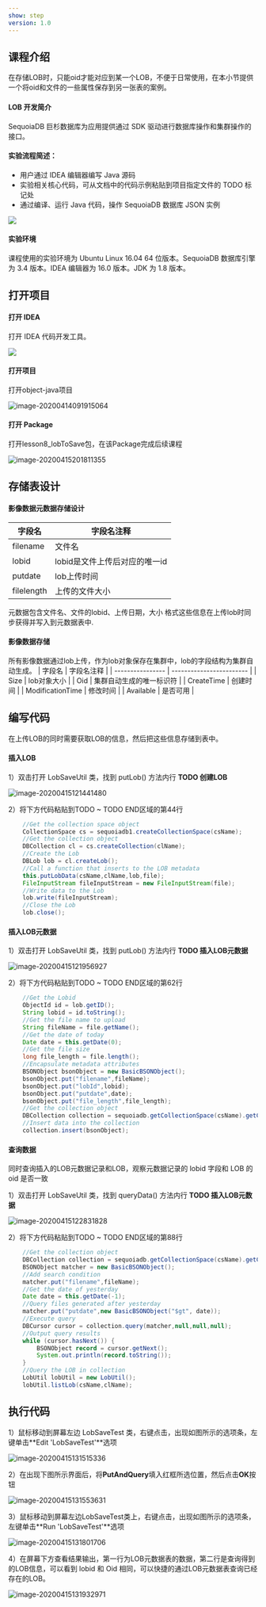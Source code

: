 ```yaml
---
show: step
version: 1.0 
---
```


## 课程介绍

在存储LOB时，只能oid才能对应到某一个LOB，不便于日常使用，在本小节提供一个将oid和文件的一些属性保存到另一张表的案例。

#### LOB 开发简介

SequoiaDB 巨杉数据库为应用提供通过 SDK 驱动进行数据库操作和集群操作的接口。

#### 实验流程简述：

- 用户通过 IDEA 编辑器编写 Java 源码
- 实验相关核心代码，可从文档中的代码示例粘贴到项目指定文件的 TODO 标记处
- 通过编译、运行 Java 代码，操作 SequoiaDB 数据库 JSON 实例

![](https://doc.shiyanlou.com/courses/1736/1207281/7b1731fc121e3b460dcd9841eb0218a6-0)

#### 实验环境

课程使用的实验环境为 Ubuntu Linux 16.04 64 位版本。SequoiaDB 数据库引擎为 3.4 版本。IDEA 编辑器为 16.0 版本。JDK 为 1.8 版本。

## 打开项目

#### 打开 IDEA

打开 IDEA 代码开发工具。

![](https://doc.shiyanlou.com/courses/1736/1207281/06650396616c742995bb63fcf933fac5-0)

#### 打开项目

打开object-java项目

![image-20200414091915064](https://doc.shiyanlou.com/courses/1737/1207281/79e3fad2d27f14cfcbc94eadd646d88d-0)

#### 打开 Package

打开lesson8_lobToSave包，在该Package完成后续课程

![image-20200415201811355](https://doc.shiyanlou.com/courses/1737/1207281/479e6039a7d4ebfb997c8f34a673be75-0)

## 存储表设计

#### 影像数据元数据存储设计

| 字段名    | 字段名注释                        |
| ----------- | ----------------------------- |
| filename | 文件名                        |
| lobid | lobid是文件上传后对应的唯一id |
| putdate | lob上传时间                   |
| filelength | 上传的文件大小            |

元数据包含文件名、文件的lobid、上传日期，大小 格式这些信息在上传lob时同步获得并写入到元数据表中.

#### 影像数据存储

所有影像数据通过lob上传，作为lob对象保存在集群中，lob的字段结构为集群自动生成。
| 字段名    | 字段名注释                        |
| ---------------- | ------------------------ |
| Size             | lob对象大小              |
| Oid              | 集群自动生成的唯一标识符 |
| CreateTime       | 创建时间                 |
| ModificationTime | 修改时间                 |
| Available        | 是否可用                 |

## 编写代码

在上传LOB的同时需要获取LOB的信息，然后把这些信息存储到表中。

#### 插入LOB

1）双击打开 LobSaveUtil 类，找到 putLob() 方法内行 **TODO  创建LOB**

![image-20200415121441480](https://doc.shiyanlou.com/courses/1737/1207281/655fb48be9793b5f0d2683a243d7b003-0)

2）将下方代码粘贴到TODO ~ TODO END区域的第44行

```java
    //Get the collection space object
    CollectionSpace cs = sequoiadb1.createCollectionSpace(csName);
    //Get the collection object
    DBCollection cl = cs.createCollection(clName);
    //Create the Lob
    DBLob lob = cl.createLob();
    //Call a function that inserts to the LOB metadata
    this.putLobData(csName,clName,lob,file);
    FileInputStream fileInputStream = new FileInputStream(file);
    //Write data to the Lob
    lob.write(fileInputStream);
    //Close the Lob
    lob.close();

```

#### 插入LOB元数据

1）双击打开 LobSaveUtil 类，找到 putLob() 方法内行 **TODO  插入LOB元数据**

![image-20200415121956927](https://doc.shiyanlou.com/courses/1737/1207281/b0ef3ad3207610501bba80ae54dcdd8e-0)

2）将下方代码粘贴到TODO ~ TODO END区域的第62行

```java
    //Get the Lobid
    ObjectId id = lob.getID();
    String lobid = id.toString();
    //Get the file name to upload
    String fileName = file.getName();
    //Get the date of today
    Date date = this.getDate(0);
    //Get the file size
    long file_length = file.length();
    //Encapsulate metadata attributes
    BSONObject bsonObject = new BasicBSONObject();
    bsonObject.put("filename",fileName);
    bsonObject.put("lobId",lobid);
    bsonObject.put("putdate",date);
    bsonObject.put("file_length",file_length);
    //Get the collection object
    DBCollection collection = sequoiadb.getCollectionSpace(csName).getCollection(clName);
    //Insert data into the collection
    collection.insert(bsonObject);

```

#### 查询数据

同时查询插入的LOB元数据记录和LOB，观察元数据记录的 lobid 字段和 LOB 的 oid 是否一致

1）双击打开 LobSaveUtil 类，找到 queryData() 方法内行 **TODO  插入LOB元数据**

![image-20200415122831828](https://doc.shiyanlou.com/courses/1737/1207281/a719a396ea5666244bf6c80d9aed344e-0)

2）将下方代码粘贴到TODO ~ TODO END区域的第88行

```java
    //Get the collection object
    DBCollection collection = sequoiadb.getCollectionSpace(csName).getCollection(clName);
    BSONObject matcher = new BasicBSONObject();
    //Add search condition
    matcher.put("filename",fileName);
    //Get the date of yesterday
    Date date = this.getDate(-1);
    //Query files generated after yesterday
    matcher.put("putdate",new BasicBSONObject("$gt", date));
    //Execute query
    DBCursor cursor = collection.query(matcher,null,null,null);
    //Output query results
    while (cursor.hasNext()) {
        BSONObject record = cursor.getNext();
        System.out.println(record.toString());
    }
    //Query the LOB in collection
    LobUtil lobUtil = new LobUtil();
    lobUtil.listLob(csName,clName);
```

## 执行代码

1）鼠标移动到屏幕左边 LobSaveTest 类，右键点击，出现如图所示的选项条，左键单击**Edit 'LobSaveTest'**选项

![image-20200415131515336](https://doc.shiyanlou.com/courses/1737/1207281/e2a1692048267807a39834953bdb1dbd-0)

2）在出现下图所示界面后，将**PutAndQuery**填入红框所选位置，然后点击**OK**按钮

![image-20200415131553631](https://doc.shiyanlou.com/courses/1737/1207281/be4ee8d9c59eaaa8ef2c34ff77f1a465-0)

3）鼠标移动到屏幕左边LobSaveTest类上，右键点击，出现如图所示的选项条，左键单击**Run 'LobSaveTest'**选项

![image-20200415131801706](https://doc.shiyanlou.com/courses/1737/1207281/6355d5059b3cc350668732739a261fb6-0)

4）在屏幕下方查看结果输出，第一行为LOB元数据表的数据，第二行是查询得到的LOB信息，可以看到 lobid 和 Oid 相同，可以快捷的通过LOB元数据表查询已经存在的LOB。

![image-20200415131932971](https://doc.shiyanlou.com/courses/1737/1207281/68d64682920f676ad0e5a771e742b4ba-0)
